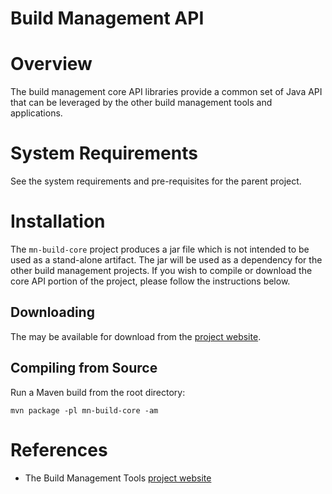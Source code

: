 Build Management API
====================

# Overview #
The build management core API libraries provide a common set of Java API
that can be leveraged by the other build management tools and applications.

# System Requirements #

See the system requirements and pre-requisites for the parent project.

# Installation #

The `mn-build-core` project produces a jar file which is not intended
to be used as a stand-alone artifact.  The jar will be used as a 
dependency for the other build management projects.  If you wish to
compile or download the core API portion of the project, please 
follow the instructions below.

## Downloading ##

The  may be available for download from the
[project website].

## Compiling from Source ##

Run a Maven build from the root directory:

    mvn package -pl mn-build-core -am


# References #

* The Build Management Tools [project website]
 
[project website]: http://buildmanagement.modeln.com

